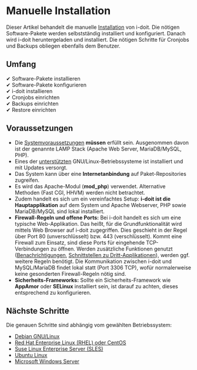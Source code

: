 # Manuelle Installation
Dieser Artikel behandelt die manuelle [Installation](../index.md) von i-doit. Die nötigen Software-Pakete werden selbstständig installiert und konfiguriert. Danach wird i-doit heruntergeladen und installiert. Die nötigen Schritte für Cronjobs und Backups obliegen ebenfalls dem Benutzer.

## Umfang

✔ Software-Pakete installieren<br>
✔ Software-Pakete konfigurieren<br>
✔ i-doit installieren<br>
✔ Cronjobs einrichten<br>
✔ Backups einrichten<br>
✔ Restore einrichten

## Voraussetzungen

- Die [Systemvoraussetzungen](../systemvoraussetzungen.md) **müssen** erfüllt sein. Ausgenommen davon ist der genannte LAMP Stack (Apache Web Server, MariaDB/MySQL, PHP).<br>
- Eines der [unterstützten](../systemvoraussetzungen.md) GNU/Linux-Betriebssysteme ist installiert und mit Updates versorgt.<br>
- Das System kann über eine **Internetanbindung** auf Paket-Repositories zugreifen.<br>
- Es wird das Apache-Modul (**mod_php**) verwendet. Alternative Methoden (Fast CGI, HHVM) werden nicht betrachtet.<br>
- Zudem handelt es sich um ein vereinfachtes Setup: **i-doit ist die Hauptapplikation** auf dem System und Apache Webserver, PHP sowie MariaDB/MySQL sind lokal installiert.<br>
- **Firewall-Regeln und offene Ports:** Bei i-doit handelt es sich um eine typische Web-Applikation. Das heißt, für die Grundfunktionalität wird mittels Web Browser auf i-doit zugegriffen. Dies geschieht in der Regel über Port 80 (unverschlüsselt) bzw. 443 (verschlüsselt). Kommt eine Firewall zum Einsatz, sind diese Ports für eingehende TCP-Verbindungen zu öffnen. Werden zusätzliche Funktionen genutzt ([Benachrichtigungen](../../auswertungen/benachrichtigungen.md), [Schnittstellen zu Dritt-Applikationen](../../automatisierung-und-integration/index.md)), werden ggf. weitere Regeln benötigt. Die Kommunikation zwischen i-doit und MySQL/MariaDB findet lokal statt (Port 3306 TCP), wofür normalerweise keine gesonderten Firewall-Regeln nötig sind.<br>
- **Sicherheits-Frameworks:** Sollte ein Sicherheits-Framework wie **AppAmor** oder **SELinux** installiert sein, ist darauf zu achten, dieses entsprechend zu konfigurieren.

## Nächste Schritte

Die genauen Schritte sind abhängig vom gewählten Betriebssystem:

- [Debian GNU/Linux](../manuelle-installation/debian.md)
- [Red Hat Enterprise Linux (RHEL) oder CentOS](../manuelle-installation/red-hat-enterprise-linux/index.md)
- [Suse Linux Enterprise Server (SLES)](../manuelle-installation/suse-linux-enterprise-server.md)
- [Ubuntu Linux](../manuelle-installation/ubuntu-linux/index.md)
- [Microsoft Windows Server](../manuelle-installation/microsoft-windows-server/index.md)
